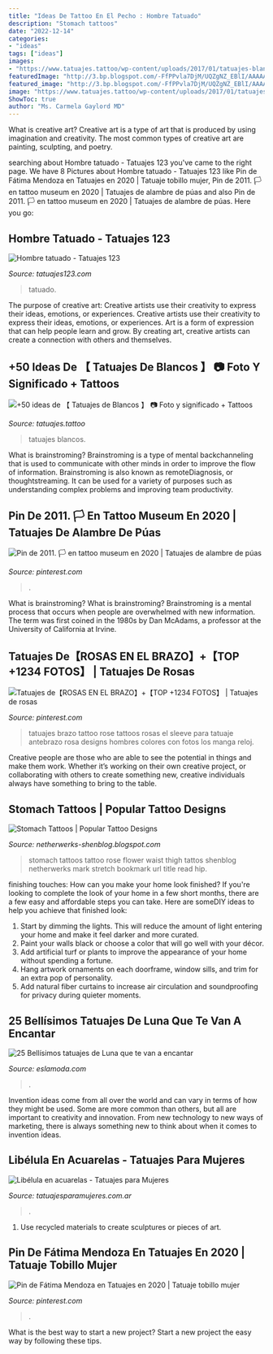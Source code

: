 ```yaml
---
title: "Ideas De Tattoo En El Pecho : Hombre Tatuado"
description: "Stomach tattoos"
date: "2022-12-14"
categories:
- "ideas"
tags: ["ideas"]
images:
- "https://www.tatuajes.tattoo/wp-content/uploads/2017/01/tatuajes-blancos-5.jpg"
featuredImage: "http://3.bp.blogspot.com/-FfPPvla7DjM/UQZgNZ_EBlI/AAAAAAAAPEo/mZz4lbBXM6M/s1600/stomach_tattoo_rose.jpg"
featured_image: "http://3.bp.blogspot.com/-FfPPvla7DjM/UQZgNZ_EBlI/AAAAAAAAPEo/mZz4lbBXM6M/s1600/stomach_tattoo_rose.jpg"
image: "https://www.tatuajes.tattoo/wp-content/uploads/2017/01/tatuajes-blancos-5.jpg"
ShowToc: true
author: "Ms. Carmela Gaylord MD"
---
```



What is creative art?
Creative art is a type of art that is produced by using imagination and creativity. The most common types of creative art are painting, sculpting, and poetry.

	

		
searching about Hombre tatuado - Tatuajes 123 you've came to the right page. We have 8 Pictures about Hombre tatuado - Tatuajes 123 like Pin de Fátima Mendoza en Tatuajes en 2020 | Tatuaje tobillo mujer, Pin de 2011. 🏳️ en tattoo museum en 2020 | Tatuajes de alambre de púas and also Pin de 2011. 🏳️ en tattoo museum en 2020 | Tatuajes de alambre de púas. Here you go:
		
    
## Hombre Tatuado - Tatuajes 123

<img loading=lazy src="https://www.tatuajes123.com/i/hombre-tatuado.jpg" onerror="this.onerror=null;this.src='https://tse1.mm.bing.net/th?id=OIP.EzlI5w-8H3zaLnvgklPuVgHaLH&amp;pid=15.1';" alt="Hombre tatuado - Tatuajes 123">

_Source: tatuajes123.com_

>tatuado. 

	

The purpose of creative art: Creative artists use their creativity to express their ideas, emotions, or experiences.
Creative artists use their creativity to express their ideas, emotions, or experiences. Art is a form of expression that can help people learn and grow. By creating art, creative artists can create a connection with others and themselves.

    
## +50 Ideas De 【 Tatuajes De Blancos 】 📷 Foto Y Significado + Tattoos

<img loading=lazy src="https://www.tatuajes.tattoo/wp-content/uploads/2017/01/tatuajes-blancos-5.jpg" onerror="this.onerror=null;this.src='https://tse3.mm.bing.net/th?id=OIP.tia1M4MvAAZmqxnKIdBR_gHaLH&amp;pid=15.1';" alt="+50 ideas de 【 Tatuajes de Blancos 】 📷 Foto y significado + Tattoos">

_Source: tatuajes.tattoo_

>tatuajes blancos. 

	

What is brainstroming?
Brainstroming is a type of mental backchanneling that is used to communicate with other minds in order to improve the flow of information. Brainstroming is also known as remoteDiagnosis, or thoughtstreaming. It can be used for a variety of purposes such as understanding complex problems and improving team productivity.

    
## Pin De 2011. 🏳️ En Tattoo Museum En 2020 | Tatuajes De Alambre De Púas

<img loading=lazy src="https://i.pinimg.com/736x/2e/49/70/2e4970da9810512b2035f4b7c1f8285d.jpg" onerror="this.onerror=null;this.src='https://tse1.mm.bing.net/th?id=OIP.cw_Nu2rDatdYuoooXT8d-gHaK6&amp;pid=15.1';" alt="Pin de 2011. 🏳️ en tattoo museum en 2020 | Tatuajes de alambre de púas">

_Source: pinterest.com_

>. 

	

What is brainstroming?
What is brainstroming? Brainstroming is a mental process that occurs when people are overwhelmed with new information. The term was first coined in the 1980s by Dan McAdams, a professor at the University of California at Irvine.

    
## Tatuajes De【ROSAS EN EL BRAZO】+【TOP +1234 FOTOS】 | Tatuajes De Rosas

<img loading=lazy src="https://i.pinimg.com/736x/82/7e/ba/827ebae9b87a4b5cd9621e4b2f21e12c.jpg" onerror="this.onerror=null;this.src='https://tse1.mm.bing.net/th?id=OIP.fNVDezyjAxfNfFp_Hw9vRgHaNK&amp;pid=15.1';" alt="Tatuajes de【ROSAS EN EL BRAZO】+【TOP +1234 FOTOS】 | Tatuajes de rosas">

_Source: pinterest.com_

>tatuajes brazo tattoo rose tattoos rosas el sleeve para tatuaje antebrazo rosa designs hombres colores con fotos los manga reloj. 

	

Creative people are those who are able to see the potential in things and make them work. Whether it’s working on their own creative project, or collaborating with others to create something new, creative individuals always have something to bring to the table.

    
## Stomach Tattoos | Popular Tattoo Designs

<img loading=lazy src="http://3.bp.blogspot.com/-FfPPvla7DjM/UQZgNZ_EBlI/AAAAAAAAPEo/mZz4lbBXM6M/s1600/stomach_tattoo_rose.jpg" onerror="this.onerror=null;this.src='https://tse3.mm.bing.net/th?id=OIP.MqGBLgn7UQbczUXcjkvzZAHaJ4&amp;pid=15.1';" alt="Stomach Tattoos | Popular Tattoo Designs">

_Source: netherwerks-shenblog.blogspot.com_

>stomach tattoos tattoo rose flower waist thigh tattos shenblog netherwerks mark stretch bookmark url title read hip. 

	

finishing touches: How can you make your home look finished?
If you're looking to complete the look of your home in a few short months, there are a few easy and affordable steps you can take. Here are someDIY ideas to help you achieve that finished look: 
1. Start by dimming the lights. This will reduce the amount of light entering your home and make it feel darker and more curated. 
2. Paint your walls black or choose a color that will go well with your décor. 
3. Add artificial turf or plants to improve the appearance of your home without spending a fortune. 
4. Hang artwork ornaments on each doorframe, window sills, and trim for an extra pop of personality. 
5. Add natural fiber curtains to increase air circulation and soundproofing for privacy during quieter moments.

    
## 25 Bellísimos Tatuajes De Luna Que Te Van A Encantar

<img loading=lazy src="http://eslamoda.com/wp-content/uploads/sites/2/2016/07/luna-pecho.jpg" onerror="this.onerror=null;this.src='https://tse2.mm.bing.net/th?id=OIP.CdiWGoiwIzSa75raZOEQEwAAAA&amp;pid=15.1';" alt="25 Bellísimos tatuajes de Luna que te van a encantar">

_Source: eslamoda.com_

>. 

	

Invention ideas come from all over the world and can vary in terms of how they might be used. Some are more common than others, but all are important to creativity and innovation. From new technology to new ways of marketing, there is always something new to think about when it comes to invention ideas.

    
## Libélula En Acuarelas - Tatuajes Para Mujeres

<img loading=lazy src="https://i1.wp.com/www.tatuajesparamujeres.com.ar/wp-content/uploads/2014/08/Tatuaje-Libélula.jpg?fit=600%2C863&amp;ssl=1" onerror="this.onerror=null;this.src='https://tse2.mm.bing.net/th?id=OIP.UqtPLrgefkm9091NwV6mTAHaKp&amp;pid=15.1';" alt="Libélula en acuarelas - Tatuajes para Mujeres">

_Source: tatuajesparamujeres.com.ar_

>. 

	

1. Use recycled materials to create sculptures or pieces of art.

    
## Pin De Fátima Mendoza En Tatuajes En 2020 | Tatuaje Tobillo Mujer

<img loading=lazy src="https://i.pinimg.com/736x/43/2e/f2/432ef2562eacde911e6bb0cce174f28a.jpg" onerror="this.onerror=null;this.src='https://tse3.mm.bing.net/th?id=OIP.lWJlo6PD8h9Ct-brP7EEPgHaO0&amp;pid=15.1';" alt="Pin de Fátima Mendoza en Tatuajes en 2020 | Tatuaje tobillo mujer">

_Source: pinterest.com_

>. 

	

What is the best way to start a new project?
Start a new project the easy way by following these tips.

